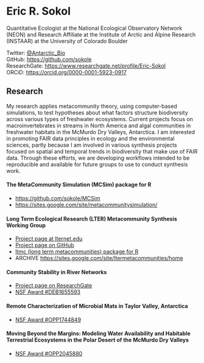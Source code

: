 # Eric R. Sokol   
Quantitative Ecologist at the National Ecological Observatory Network (NEON) and Research Affiliate at the Institute of Arctic and Alpine Research (INSTAAR) at the University of Colorado Boulder

Twitter: [@Antarctic_Bio](https://twitter.com/Antarctic_Bio)  
GitHub: https://github.com/sokole  
ResearchGate: https://www.researchgate.net/profile/Eric-Sokol  
ORCiD: https://orcid.org/0000-0001-5923-0917

## Research
My research applies metacommunity theory, using computer-based simulations, to test hypotheses about what factors structure biodiversity across various types of freshwater ecosystems. Current projects focus on macroinvertebrates in streams in North America and algal communities in freshwater habitats in the McMurdo Dry Valleys, Antarctica. I am interested in promoting FAIR data principles in ecology and the environmental sciences, partly because I am involved in various synthesis projects focused on spatial and temporal trends in biodiversity that make use of FAIR data. Through these efforts, we are developing workflows intended to be reproducible and available for future groups to use to conduct synthesis work.

#### The MetaCommunity Simulation (MCSim) package for R  
* https://github.com/sokole/MCSim  
* https://sites.google.com/site/metacommunitysimulation/  

#### Long Term Ecological Research (LTER) Metacommunity Synthesis Working Group
* [Project page at lternet.edu](https://lternet.edu/working-groups/synthesis-identify-metacommunity-dynamics-mediate-community-responses-disturbance-across-ecosystems-represented-lter-network/)
* [Project page on GitHub](https://github.com/sokole/ltermetacommunities)
* [ltmc (long term metacommunities) package for R](https://github.com/sokole/ltermetacommunities/tree/master/ltmc)
* ARCHIVE https://sites.google.com/site/ltermetacommunities/home

#### Community Stability in River Networks
* [Project page on ResearchGate](https://www.researchgate.net/project/Community-Stability-in-River-Networks)
* [NSF Award #DEB1655593](https://www.nsf.gov/awardsearch/showAward?AWD_ID=1655593)

#### Remote Characterization of Microbial Mats in Taylor Valley, Antarctica
* [NSF Award #OPP1744849](https://www.nsf.gov/awardsearch/showAward?AWD_ID=1744849)

#### Moving Beyond the Margins: Modeling Water Availability and Habitable Terrestrial Ecosystems in the Polar Desert of the McMurdo Dry Valleys
* [NSF Award #OPP2045880](https://www.nsf.gov/awardsearch/showAward?AWD_ID=2045880)
